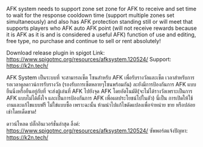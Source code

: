 AFK system needs to support zone set zone for AFK to receive and set time to wait for the response cooldown time (support multiple zones set simultaneously) and also has AFK protection standing still or will meet that supports players who AFK auto AFK point (will not receive rewards because it is AFK as it is and is considered a useful AFK) function of use and editing, free type, no purchase and continue to sell or rent absolutely!



Download release plugin in spigot
Link: https://www.spigotmc.org/resources/afksystem.120524/
Support: https://k2n.tech/


AFK System เป็นระบบที่ จะสามารถเซ็ต โซนสำหรับ AFK เพื่อรับรางวัลและเซ็ต เวลาสำหรับการรอเวลาคูลดาวน์การรับรางวัล (รองรับการเซ็ตหลายๆโซนพร้อมกัน) ละยังมีการป้องกันการ AFK แบบยืนนิ่งหรือยืนอยู่กับที่ จะส่งผู้เล่นที่ AFK ไปยังจุด AFK โดยอัตโนมัติ(จะไม่ได้รางวัลเพราะเป็นการ AFK แบบไม่ได้ตั้งใจ และเป็นการป้องกันการ AFK เพื่อผลประโยชน์ไปในตัว) นี่เป็น การเปิดให้ใช้งานและแก้ไขแบบฟรี ไม่ใข่แบบซื้อ เพราะฉะนั้น ห้ามนำไปแก้ไขดัดแปลงเพื่อจำหน่าย ขาย หรือปล่อยเช่าโดยเด็ดขาด!

ดาวน์โหลด ปลั๊กอินเวอร์ชั่นล่าสุด
ลิ้งค์: https://www.spigotmc.org/resources/afksystem.120524/
ซัพพอร์ตแจ้งปัญหา: https://k2n.tech/
